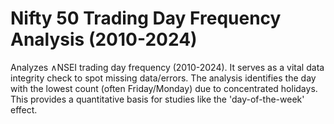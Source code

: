 # Nifty 50 Trading Day Frequency Analysis (2010-2024)
Analyzes ∧NSEI trading day frequency (2010-2024). It serves as a vital data integrity check to spot missing data/errors. The analysis identifies the day with the lowest count (often Friday/Monday) due to concentrated holidays. This provides a quantitative basis for studies like the 'day-of-the-week' effect.
